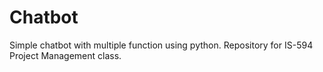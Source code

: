 # Chatbot
Simple chatbot with multiple function using python.
Repository for IS-594 Project Management class.